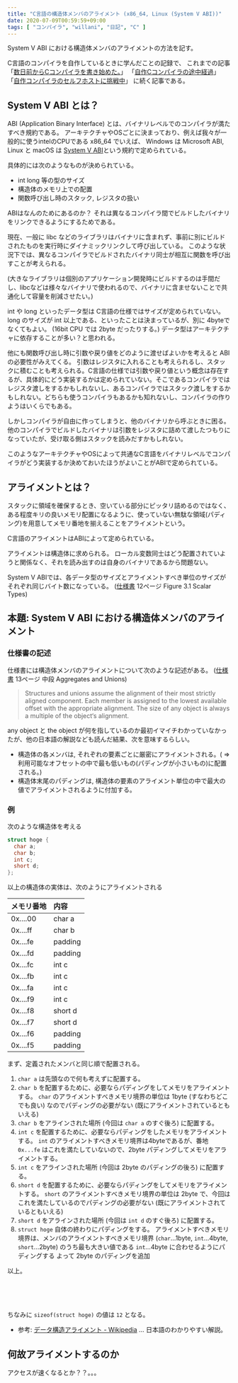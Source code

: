 ```yaml
---
title: "C言語の構造体メンバのアライメント (x86_64, Linux (System V ABI))"
date: 2020-07-09T00:59:59+09:00
tags: [ "コンパイラ", "willani", "日記", "C" ]
---
```


System V ABI における構造体メンバのアライメントの方法を記す。

C言語のコンパイラを自作しているときに学んだことの記録で、
これまでの記事
「[数日前からCコンパイラを書き始めた。](/posts/willani-start/)」
「[自作Cコンパイラの途中経過](/posts/willani-compliperbook-finished/)」
「[自作コンパイラのセルフホストに挑戦中](/posts/try-selfhost)」
に続く記事である。

## System V ABI とは？

ABI (Application Binary Interface) とは、バイナリレベルでのコンパイラが満たすべき規約である。
アーキテクチャやOSごとに決まっており、例えば我々が一般的に使うintelのCPUである x86_64 でいえば、 Windows は  Microsoft ABI, Linux と macOS は [System V ABI](https://www.uclibc.org/docs/psABI-x86_64.pdf)という規約で定められている。

具体的には次のようなものが決められている。

- int long 等の型のサイズ
- 構造体のメモリ上での配置
- 関数呼び出し時のスタック, レジスタの扱い



ABIはなんのためにあるのか？
それは異なるコンパイラ間でビルドしたバイナリをリンクできるようにするためである。

現在、一般に libc などのライブラリはバイナリに含まれず、事前に別にビルドされたものを実行時にダイナミックリンクして呼び出している。
このような状況下では、異なるコンパイラでビルドされたバイナリ同士が相互に関数を呼び出すことが考えられる。

(大きなライブラリは個別のアプリケーション開発時にビルドするのは手間だし、libcなどは様々なバイナリで使われるので、バイナリに含ませないことで共通化して容量を削減させたい。)

int や long といったデータ型は C言語の仕様ではサイズが定められていない。long のサイズが int 以上である、といったことは決まっているが、別に 4byteでなくてもよい。 (16bit CPU では 2byte だったりする。)
データ型はアーキテクチャに依存することが多い？と思われる。

他にも関数呼び出し時に引数や戻り値をどのように渡せばよいかを考えると ABI の必要性がみえてくる。
引数はレジスタに入れることも考えられるし、スタックに積むことも考えられる。C言語の仕様では引数や戻り値という概念は存在するが、具体的にどう実装するかは定められていない。そこであるコンパイラではレジスタ渡しをするかもしれないし、あるコンパイラではスタック渡しをするかもしれない。どちらも使うコンパイラもあるかも知れないし、コンパイラの作りようはいくらでもある。

しかしコンパイラが自由に作ってしまうと、他のバイナリから呼ぶときに困る。他のコンパイラでビルドしたバイナリは引数をレジスタに詰めて渡したつもりになっていたが、受け取る側はスタックを読みだすかもしれない。

このようなアーキテクチャやOSによって共通なC言語をバイナリレベルでコンパイラがどう実装するか決めておいたほうがよいことがABIで定められている。

## アライメントとは？

スタックに領域を確保するとき、空いている部分にピッタリ詰めるのではなく、ある程度キリの良いメモリ配置になるように、使っていない無駄な領域(パディング)を用意してメモリ番地を揃えることをアライメントという。

C言語のアライメントはABIによって定められている。

アライメントは構造体に求められる。
ローカル変数同士はどう配置されていようと関係なく、それを読み出すのは自身のバイナリであるから問題ない。

System V ABIでは、各データ型のサイズとアライメントすべき単位のサイズがそれぞれ同じバイト数になっている。
([仕様書](https://www.uclibc.org/docs/psABI-x86_64.pdf) 12ページ Figure 3.1 Scalar Types)


## 本題: System V ABI における構造体メンバのアライメント

### 仕様書の記述

仕様書には構造体メンバのアライメントについて次のような記述がある。
([仕様書](https://www.uclibc.org/docs/psABI-x86_64.pdf) 13ページ 中段 Aggregates and Unions)

> Structures and unions assume the alignment of their most strictly aligned component. Each member is assigned to the lowest available offset with the appropriate alignment. The size of any object is always a multiple of the object‘s alignment.

any object と the object が何を指しているのか最初イマイチわかっていなかったが、他の日本語の解説なども読んだ結果、次を意味するらしい。

- 構造体の各メンバは, それぞれの要素ごとに厳密にアライメントされる。( => 利用可能なオフセットの中で最も低いもの(パディングが小さいもの)に配置される。)
- 構造体末尾のパディングは, 構造体の要素のアライメント単位の中で最大の値でアライメントされるように付加する。

### 例

次のような構造体を考える

```C
struct hoge {
  char a;
  char b;
  int c;
  short d;
};
```

以上の構造体の実体は、次のようにアライメントされる

| メモリ番地 | 内容 |
|:---- |:---- |
| 0x....00 | char a |
| 0x....ff | char b |
| 0x....fe | padding |
| 0x....fd | padding |
| 0x....fc | int c |
| 0x....fb | int c |
| 0x....fa | int c |
| 0x....f9 | int c |
| 0x....f8 | short d |
| 0x....f7 | short d |
| 0x....f6 | padding |
| 0x....f5 | padding |

まず、定義されたメンバと同じ順で配置される。
1. `char a` は先頭なので何も考えずに配置する。
1. `char b` を配置するために、必要ならパディングをしてメモリをアライメントする。
`char` のアライメントすべきメモリ境界の単位は 1byte (すなわちどこでも良い) なのでパディングの必要がない (既にアライメントされているともいえる)
1. `char b` をアラインされた場所 (今回は `char a` のすぐ後ろ) に配置する。
1. `int c` を配置するために、必要ならパディングをしたメモリをアライメントする。
`int` のアライメントすべきメモリ境界は4byteであるが、番地 `0x...fe` はこれを満たしていないので、2byte パディングしてメモリをアライメントする。
1. `int c` をアラインされた場所 (今回は 2byte のパディングの後ろ) に配置する。
1. `short d` を配置するために、必要ならパディングをしてメモリをアライメントする。
`short` のアライメントすべきメモリ境界の単位は 2byte で、今回はこれを満たしているのでパディングの必要がない (既にアライメントされているともいえる)
1. `short d` をアラインされた場所 (今回は `int d` のすぐ後ろ) に配置する。
1. `struct hoge` 自体の終わりにパディングをする。
アライメントすべきメモリ境界は、メンバのアライメントすべきメモリ境界 (`char`...1byte, `int`...4byte, `short`...2byte) のうち最も大きい値である `int`...4byte に合わせるようにパディングする
よって 2byte のパディングを追加

以上。

<br/>
<br/>
<br/>

ちなみに `sizeof(struct hoge)` の値は `12` となる。

- 参考: [データ構造アライメント - Wikipedia](https://ja.wikipedia.org/wiki/%E3%83%87%E3%83%BC%E3%82%BF%E6%A7%8B%E9%80%A0%E3%82%A2%E3%83%A9%E3%82%A4%E3%83%A1%E3%83%B3%E3%83%88) ... 日本語のわかりやすい解説。

## 何故アライメントするのか

アクセスが速くなるとか？？。。。
